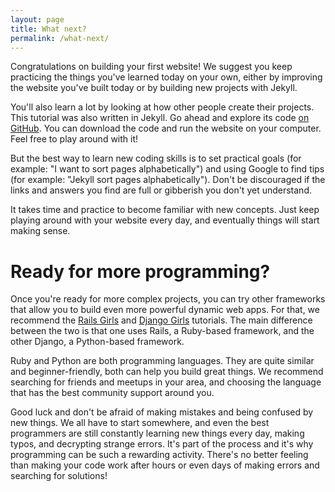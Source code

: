 ```yaml
---
layout: page
title: What next?
permalink: /what-next/
---
```


Congratulations on building your first website! We suggest you keep practicing the things you've learned today on your own, either by improving the website you've built today or by building new projects with Jekyll.

You'll also learn a lot by looking at how other people create their projects. This tutorial was also written in Jekyll. Go ahead and explore its code <a href="{{ site.repository }}" target="_blank">on GitHub</a>. You can download the code and run the website on your computer. Feel free to play around with it!

But the best way to learn new coding skills is to set practical goals (for example: "I want to sort pages alphabetically") and using Google to find tips (for example: "Jekyll sort pages alphabetically"). Don't be discouraged if the links and answers you find are full or gibberish you don't yet understand. 

It takes time and practice to become familiar with new concepts. Just keep playing around with your website every day, and eventually things will start making sense.

# Ready for more programming?

Once you're ready for more complex projects, you can try other frameworks that allow you to build even more powerful dynamic web apps. For that, we recommend the <a href="http://guides.railsgirls.com/" target="_blank">Rails Girls</a> and <a href="http://tutorial.djangogirls.org/en/index.html" target="_blank">Django Girls</a> tutorials. The main difference between the two is that one uses Rails, a Ruby-based framework, and the other Django, a Python-based framework. 

Ruby and Python are both programming languages. They are quite similar and beginner-friendly, both can help you build great things. We recommend searching for friends and meetups in your area, and choosing the language that has the best community support around you.

Good luck and don't be afraid of making mistakes and being confused by new things. We all have to start somewhere, and even the best programmers are still constantly learning new things every day, making typos, and decrypting strange errors. It's part of the process and it's why programming can be such a rewarding activity. There's no better feeling than making your code work after hours or even days of making errors and searching for solutions!
